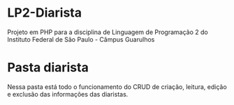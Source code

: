 # LP2-Diarista
Projeto em PHP para a disciplina de Linguagem de Programação 2 do Instituto Federal de São Paulo - Câmpus Guarulhos

# Pasta diarista
Nessa pasta está todo o funcionamento do CRUD de criação, leitura, edição e exclusão das informações das diaristas.


